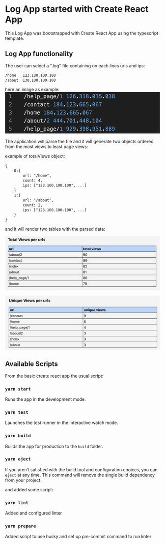 # Log App started with Create React App

This Log App was bootstrapped with Create React App using the typescript template.

## Log App functionality

The user can select a ".log" file containing on each lines urls and ips:

```
/home   123.100.100.100
/about  130.100.100.100
```

here an image as example:
![Example log file](./src/assets/log.png)

The application will parse the file and it will generate two objects ordered from the most views to least page views:

example of totalViews object:

```
{
    0:{
        url: "/home",
        count: 4,
        ips: ["123.100.100.100", ...]
    }
    1:{
        url: "/about",
        count: 2,
        ips: ["123.100.100.100", ...]
    }
}
```

and it will render two tables with the parsed data:

![Table Total Views per url](./src/assets/table1.png)

![Table Unique Views per url](./src/assets/table2.png)

## Available Scripts

From the basic create react app the usual script:

### `yarn start`

Runs the app in the development mode.

### `yarn test`

Launches the test runner in the interactive watch mode.

### `yarn build`

Builds the app for production to the `build` folder.

### `yarn eject`

If you aren’t satisfied with the build tool and configuration choices, you can `eject` at any time. This command will remove the single build dependency from your project.

and added some script:

### `yarn lint`

Added and configured linter

### `yarn prepare`

Added script to use husky and set up pre-commit command to run linter
